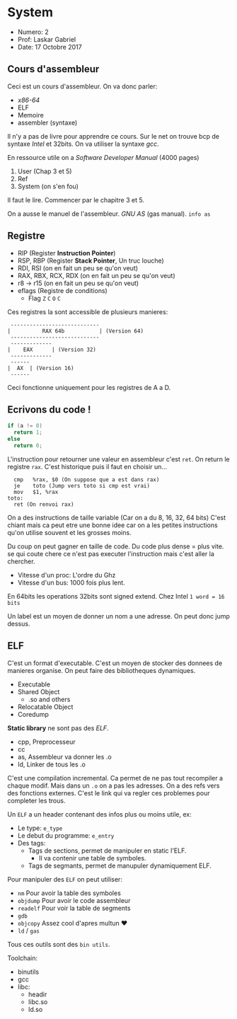# System

* Numero: 2
* Prof: Laskar Gabriel
* Date: 17 Octobre 2017

## Cours d'assembleur

Ceci est un cours d'assembleur.
On va donc parler:

* *x86-64*
* ELF
* Memoire
* assembler (syntaxe)

Il n'y a pas de livre pour apprendre ce cours.
Sur le net on trouve bcp de syntaxe *Intel* et 32bits.
On va utiliser la syntaxe *gcc*.

En ressource utile on a *Software Developer Manual* (4000 pages)

1. User (Chap 3 et 5)
1. Ref
1. System (on s'en fou)

Il faut le lire. Commencer par le chapitre 3 et 5.

On a ausse le manuel de l'assembleur. *GNU AS* (gas manual). `info as`

## Registre

* RIP (Register **Instruction Pointer**)
* RSP, RBP (Register **Stack Pointer**, Un truc louche)
* RDI, RSI           (on en fait un peu se qu'on veut)
* RAX, RBX, RCX, RDX (on en fait un peu se qu'on veut)
* r8 -> r15          (on en fait un peu se qu'on veut)
* eflags (Registre de conditions)
  * Flag `Z` `C` `O` `C`

Ces registres la sont accessible de plusieurs manieres:

```
 ----------------------------
|          RAX 64b           | (Version 64)
 ----------------------------
 -------------
|    EAX      | (Version 32)
 -------------
 ------
|  AX  | (Version 16)
 ------
```

Ceci fonctionne uniquement pour les registres de A a D.

## Ecrivons du code !

```C
if (a != 0)
  return 1;
else
  return 0;
```

L'instruction pour retourner une valeur en assembleur c'est `ret`.
On return le registre `rax`. C'est historique puis il faut en choisir un...

```assembly
  cmp   %rax, $0 (On suppose que a est dans rax)
  je    toto (Jump vers toto si cmp est vrai)
  mov   $1, %rax
toto:
  ret (On renvoi rax)
```

On a des instructions de taille variable (Car on a du 8, 16, 32, 64 bits)
C'est chiant mais ca peut etre une bonne idee car on a les petites instructions
qu'on utilise souvent et les grosses moins.

Du coup on peut gagner en taille de code. Du code plus dense = plus vite.
se qui coute chere ce n'est pas executer l'instruction mais c'est aller la
chercher.

* Vitesse d'un proc: L'ordre du Ghz
* Vitesse d'un bus: 1000 fois plus lent.

En 64bits les operations 32bits sont signed extend.
Chez Intel `1 word = 16 bits`

Un label est un moyen de donner un nom a une adresse. On peut donc jump
dessus.

## ELF

C'est un format d'executable. C'est un moyen de stocker des donnees de manieres
organise. On peut faire des bibliotheques dynamiques.

* Executable
* Shared Object
    * .so and others
* Relocatable Object
* Coredump

**Static library** ne sont pas des *ELF*.

* cpp, Preprocesseur
* cc
* as, Assembleur va donner les .o
* ld, Linker de tous les .o

C'est une compilation incremental. Ca permet de ne pas tout recompiler a chaque
modif. Mais dans un `.o` on a pas les adresses. On a des refs vers des
fonctions externes. C'est le link qui va regler ces problemes pour completer
les trous.

Un `ELF` a un header contenant des infos plus ou moins utile, ex:

* Le type: `e_type`
* Le debut du programme: `e_entry`
* Des tags:
    * Tags de sections, permet de manipuler en static l'ELF.
        * Il va contenir une table de symboles.
    * Tags de segmants, permet de manupuler dynamiquement ELF.

Pour manipuler des `ELF` on peut utiliser:

* `nm` Pour avoir la table des symboles
* `objdump` Pour avoir le code assembleur
* `readelf` Pour voir la table de segments
* `gdb`
* `objcopy` Assez cool d'apres multun ♥
* `ld` / `gas`

Tous ces outils sont des `bin utils`.

Toolchain:

* binutils
* gcc
* libc:
    * headir
    * libc.so
    * ld.so
